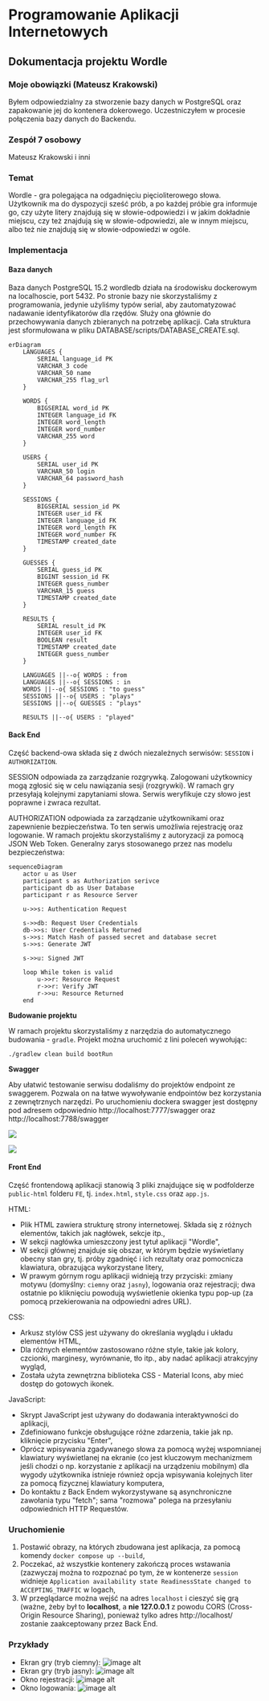 # Programowanie Aplikacji Internetowych
## Dokumentacja projektu Wordle

### Moje obowiązki (Mateusz Krakowski)
Byłem odpowiedzialny za stworzenie bazy danych w PostgreSQL oraz zapakowanie jej do kontenera dokerowego.
Uczestniczyłem w procesie połączenia bazy danych do Backendu.

### Zespół 7 osobowy
Mateusz Krakowski i inni

### Temat
Wordle - gra polegająca na odgadnięciu pięcioliterowego słowa. Użytkownik ma do dyspozycji sześć prób, a po każdej próbie gra informuje go, czy użyte litery znajdują się w słowie-odpowiedzi i w jakim dokładnie miejscu, czy też znajdują się w słowie-odpowiedzi, ale w innym miejscu, albo też nie znajdują się w słowie-odpowiedzi w ogóle.

### Implementacja

#### Baza danych

Baza danych PostgreSQL 15.2 wordledb działa na środowisku dockerowym na localhoscie, port 5432. Po stronie bazy nie skorzystaliśmy z programowania, jedynie użyliśmy typów serial, aby zautomatyzować nadawanie identyfikatorów dla rzędów. Służy ona głównie do przechowywania danych zbieranych na potrzebę aplikacji. Cała struktura jest sformułowana w pliku DATABASE/scripts/DATABASE_CREATE.sql.


```mermaid
erDiagram
    LANGUAGES {
        SERIAL language_id PK
        VARCHAR_3 code
        VARCHAR_50 name
        VARCHAR_255 flag_url
    }

    WORDS {
        BIGSERIAL word_id PK
        INTEGER language_id FK
        INTEGER word_length
        INTEGER word_number
        VARCHAR_255 word
    }

    USERS {
        SERIAL user_id PK
        VARCHAR_50 login
        VARCHAR_64 password_hash
    }

    SESSIONS {
        BIGSERIAL session_id PK
        INTEGER user_id FK
        INTEGER language_id FK
        INTEGER word_length FK
        INTEGER word_number FK
        TIMESTAMP created_date
    }

    GUESSES {
        SERIAL guess_id PK
        BIGINT session_id FK
        INTEGER guess_number
        VARCHAR_15 guess
        TIMESTAMP created_date
    }

    RESULTS {
        SERIAL result_id PK
        INTEGER user_id FK
        BOOLEAN result
        TIMESTAMP created_date
        INTEGER guess_number
    }

    LANGUAGES ||--o{ WORDS : from
    LANGUAGES ||--o{ SESSIONS : in
    WORDS ||--o{ SESSIONS : "to guess"
    SESSIONS ||--o{ USERS : "plays"
    SESSIONS ||--o{ GUESSES : "plays"

    RESULTS ||--o{ USERS : "played"

```

#### Back End

Część backend-owa składa się z dwóch niezależnych serwisów: `SESSION` i `AUTHORIZATION`.

SESSION odpowiada za zarządzanie rozgrywką. Zalogowani użytkownicy mogą zgłosić się w celu nawiązania sesji (rozgrywki). W ramach gry przesyłają kolejnymi zapytaniami słowa. Serwis weryfikuje czy słowo jest poprawne i zwraca rezultat.

AUTHORIZATION odpowiada za zarządzanie użytkownikami oraz zapewnienie bezpieczeństwa. To ten serwis umożliwia rejestrację oraz logowanie. W ramach projektu skorzystaliśmy z autoryzacji za pomocą JSON Web Token. Generalny zarys stosowanego przez nas modelu bezpieczeństwa:

```mermaid
sequenceDiagram
    actor u as User
    participant s as Authorization serivce
    participant db as User Database
    participant r as Resource Server

    u->>s: Authentication Request

    s->>db: Request User Credentials
    db->>s: User Credentials Returned
    s->>s: Match Hash of passed secret and database secret
    s->>s: Generate JWT

    s->>u: Signed JWT

    loop While token is valid
        u->>r: Resource Request
        r->>r: Verify JWT
        r->>u: Resource Returned
    end

```

**Budowanie projektu**

W ramach projektu skorzystaliśmy z narzędzia do automatycznego budowania - `gradle`. Projekt można uruchomić z lini poleceń wywołując:

```
./gradlew clean build bootRun
```

**Swagger**

Aby ułatwić testowanie serwisu dodaliśmy do projektów endpoint ze swaggerem. Pozwala on na łatwe wywoływanie endpointów bez korzystania z zewnętrznych narzędzi. Po uruchomieniu dockera swagger jest dostępny pod adresem odpowiednio http://localhost:7777/swagger oraz http://localhost:7788/swagger

![](https://hackmd.io/_uploads/HJm42U1Pn.png)


![](https://hackmd.io/_uploads/HyhR3rJvh.png)

#### Front End

<!-- ![image alt](https://blog.axway.com/wp-content/uploads/2019/09/API-Gateway-capabilities-and-features-1.jpg "me" =408x400) -->

Część frontendową aplikacji stanowią 3 pliki znajdujące się w podfolderze `public-html` folderu `FE`, tj. `index.html`, `style.css` oraz `app.js`.

HTML:

- Plik HTML zawiera strukturę strony internetowej. Składa się z różnych elementów, takich jak nagłówek, sekcje itp.,
- W sekcji nagłówka umieszczony jest tytuł aplikacji "Wordle",
- W sekcji głównej znajduje się obszar, w którym będzie wyświetlany obecny stan gry, tj. próby zgadnięć i ich rezultaty oraz pomocnicza klawiatura, obrazująca wykorzystane litery,
- W prawym górnym rogu aplikacji widnieją trzy przyciski: zmiany motywu (domyślny: `ciemny` oraz `jasny`), logowania oraz rejestracji; dwa ostatnie po kliknięciu powodują wyświetlenie okienka typu pop-up (za pomocą przekierowania na odpowiedni adres URL).

CSS:

- Arkusz stylów CSS jest używany do określania wyglądu i układu elementów HTML,
- Dla różnych elementów zastosowano różne style, takie jak kolory, czcionki, marginesy, wyrównanie, tło itp., aby nadać aplikacji atrakcyjny wygląd,
- Została użyta zewnętrzna biblioteka CSS - Material Icons, aby mieć dostęp do gotowych ikonek.

JavaScript:

- Skrypt JavaScript jest używany do dodawania interaktywności do aplikacji,
- Zdefiniowano funkcje obsługujące różne zdarzenia, takie jak np. kliknięcie przycisku "Enter",
- Oprócz wpisywania zgadywanego słowa za pomocą wyżej wspomnianej klawiatury wyświetlanej na ekranie (co jest kluczowym mechanizmem jeśli chodzi o np. korzystanie z aplikacji na urządzeniu mobilnym) dla wygody użytkownika istnieje również opcja wpisywania kolejnych liter za pomocą fizycznej klawiatury komputera,
- Do kontaktu z Back Endem wykorzystywane są asynchroniczne zawołania typu "fetch"; sama "rozmowa" polega na przesyłaniu odpowiednich HTTP Requestów.

### Uruchomienie
1. Postawić obrazy, na których zbudowana jest aplikacja, za pomocą komendy `docker compose up --build`,
2. Poczekać, aż wszystkie kontenery zakończą proces wstawania (zazwyczaj można to rozpoznać po tym, że w kontenerze `session` widnieje `Application availability state ReadinessState changed to ACCEPTING_TRAFFIC` w logach,
3. W przeglądarce można wejść na adres `localhost` i cieszyć się grą (ważne, żeby był to **localhost**, a **nie 127.0.0.1** z powodu CORS (Cross-Origin Resource Sharing), ponieważ tylko adres http://localhost/ zostanie zaakceptowany przez Back End.

### Przykłady

<!-- ![image alt](https://i0.wp.com/gamingretro.co.uk/wp-content/uploads/2022/03/windle.png?resize=752%2C440&ssl=1 "wordle" =564x300) -->

- Ekran gry (tryb ciemny):
![image alt](https://hackmd.io/_uploads/SJC_9C1Dh.png "Ekran gry (tryb ciemny)")
- Ekran gry (tryb jasny):
![image alt](https://hackmd.io/_uploads/BJMYq01vh.png "Ekran gry (tryb jasny)")
- Okno rejestracji:
![image alt](https://hackmd.io/_uploads/Hy8_oCkvn.png "Okno rejestracji")
- Okno logowania:
![image alt](https://hackmd.io/_uploads/HkF_oR1v3.png "Okno logowania")

<!-- ![](https://hackmd.io/_uploads/SJ8owLJP3.png) -->
